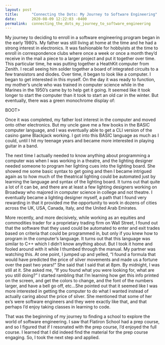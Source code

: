 ```yaml
---
layout: post
title:      "Connecting the Dots: My Journey to Software Engineering"
date:       2020-08-09 12:22:03 -0400
permalink:  connecting_the_dots_my_journey_to_software_engineering
---
```



My journey to deciding to enroll in a software engineering program began in the early 1980’s.  My father was still living at home at the time and he had a strong interest in electronics.  It was fashionable for hobbyists at the time to enroll in correspondence clubs where once a week or once a month they’d receive in the mail a piece to a larger project and put it together over time.  This particular time, he was putting together a HeathKit computer from Zenith.  I recall seeing him solder together a board of integrated circuits to a few transistors and diodes.  Over time, it began to look like a computer.  I began to get interested in this myself.  On the day it was ready to function, my mother’s uncle who was trained in computer science while in the Marines in the 1950’s came by to help get it going.  It seemed like it took longer to start the computer than it took to start an old car in the winter.  But eventually, there was a green monochrome display of:

BOOT> 

Once it was completed, my father lost interest in the computer and moved onto other electronics.  But my uncle gave me a few books in the BASIC computer language, and I was eventually able to get a CLI version of the casino game Blackjack working.  I got into this BASIC language as much as I could, until I hit my teenage years and became more interested in playing guitar in a band.  

The next time I actually needed to know anything about programming a computer was when I was working in a theatre, and the lighting designer needed someone to program her lighting cues into the lighting board.  She showed me some basic syntax to get going and then I became intrigued again as to how much of the theatrical lighting could be automated just by learning the language and syntax of the lighting board.  It turns out that quite a lot of it can be, and there are at least a few lighting designers working on Broadway who majored in computer science in college and not theatre.  I eventually became a lighting designer myself, a path that I found very rewarding in that it provided me the opportunity to work in dozens of cities across the UK, USA, Canada, Italy, and the United Arab Emirates.

More recently, and more decisively, while working as an equities and commodities trader for a proprietary trading firm on Wall Street, I found out that the software that they used could be automated to enter and exit trades based on criteria that could be programmed in, but only if you knew how to program in the computer’s language.  It turns out that this language was similar to C++ which I didn’t know anything about.  But I took it home and fooled around with it while I thumbed through the manual.  My partner was watching this.  At one point, I jumped up and yelled, “I found a formula that would have predicted the price of silver movements and made us a fortune over the past two years!”  She said that I said that at 8pm.  By midnight, I was still at it.  She asked me, “If you found what you were looking for, what are you still doing?”  I started rambling that I’m learning how get this info printed on the screen, and get the colors to change, and the font of the numbers larger, and have a bell go off, etc...She pointed out that it seemed like I was more interested in getting the computer to do what I wanted instead of actually caring about the price of silver.  She mentioned that some of her ex’s were software engineers and they were exactly like that, and that perhaps I’d enjoy taking classes in learning to code.  

That was the beginning of my journey to finding a school to explore the world of software engineering.  I saw that Flatiron School had a prep course, and so I figured that if I resonated with the prep course, I’d enjoyed the full course.  I learned that I did indeed find the material for the prep course engaging.  So, I took the next step and applied.
